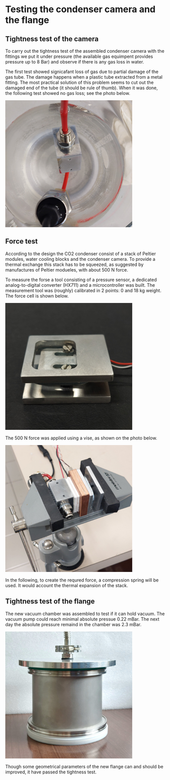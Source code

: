 # Testing the condenser camera and the flange
## Tightness test of the camera
To carry out the tightness test of the assembled condenser camera with the fittings we put it under pressure (the available gas equimpent provides pressure up to 8 Bar) and observe if there is any gas loss in water. 

The first test showed signicafant loss of gas due to partial damage of the gas tube. The damage happens when a plastic tube extracted from a metal fitting. The most practical solution of this problem seems to cut out the damaged end of the tube (it should be rule of thumb). When it was done, the following test showed no gas loss; see the photo below.

<img alt="Photo of the test in a vise" src="/img/2025-01-15 - Testing the condenser camera in water.jpg" width=400px>

## Force test
According to the design the CO2 condenser consist of a stack of Peltier modules, water cooling blocks and the condenser camera. To provide a thermal exchange this stack has to be squeezed, as suggested by manufactures of Peltier modueles, with about 500 N force.

To measure the forse a tool consisting of a pressure sensor, a dedicated analog-to-digital converter (HX711) and a microcontroller was built. The measurement tool was (roughly) calibrated in 2 points: 0 and 18 kg weight. The force cell is shown below.

<img alt="Photo of the force cell" src="/img/2025-01-15 - Force cell.jpg" width=400px>

The 500 N force was applied using a vise, as shown on the photo below.

<img alt="Photo of the test in a vise" src="/img/2025-01-16 - Pressue test in a vise.jpg" width=400px>

In the following, to create the requred force, a compression spring will be used. It would account the thermal expansion of the stack. 

## Tightness test of the flange
The new vacuum chamber was assembled to test if it can hold vacuum. The vacuum pump could reach minimal absolute pressue 0.22 mBar. The next day the absolute pressure remaind in the chamber was 2.3 mBar.

<img alt="Photo of the vacuum test of the flange" src="/img/2025-01-17 - Vacuum test of the flange.jpg" width=400px>

Though some geometrical parameters of the new flange can and should be improved, it have passed the tightness test.
